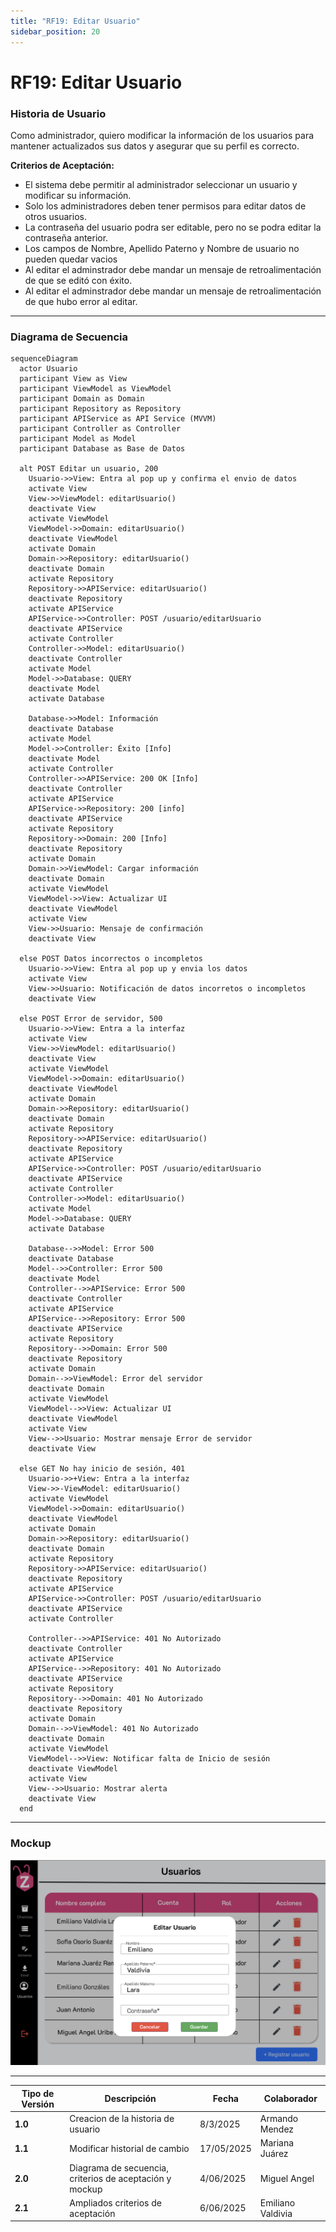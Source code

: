 ```yaml
---
title: "RF19: Editar Usuario" 
sidebar_position: 20
---
```


# RF19: Editar Usuario


### Historia de Usuario
Como administrador, quiero modificar la información de los usuarios para mantener actualizados sus datos y asegurar que su perfil es correcto.

  **Criterios de Aceptación:**
  - El sistema debe permitir al administrador seleccionar un usuario y modificar su información.
  - Solo los administradores deben tener permisos para editar datos de otros usuarios.
  - La contraseña del usuario podra ser editable, pero no se podra editar la contraseña anterior.
  - Los campos de Nombre, Apellido Paterno y Nombre de usuario no pueden quedar vacios
  - Al editar el adminstrador debe mandar un mensaje de retroalimentación de que se editó con éxito.
  - Al editar el adminstrador debe mandar un mensaje de retroalimentación de que hubo error al editar.

---

### Diagrama de Secuencia

```mermaid
sequenceDiagram
  actor Usuario 
  participant View as View
  participant ViewModel as ViewModel
  participant Domain as Domain
  participant Repository as Repository
  participant APIService as API Service (MVVM)
  participant Controller as Controller
  participant Model as Model
  participant Database as Base de Datos

  alt POST Editar un usuario, 200
    Usuario->>View: Entra al pop up y confirma el envio de datos
    activate View
    View->>ViewModel: editarUsuario()
    deactivate View
    activate ViewModel
    ViewModel->>Domain: editarUsuario()
    deactivate ViewModel
    activate Domain
    Domain->>Repository: editarUsuario()
    deactivate Domain
    activate Repository
    Repository->>APIService: editarUsuario()
    deactivate Repository
    activate APIService
    APIService->>Controller: POST /usuario/editarUsuario
    deactivate APIService
    activate Controller
    Controller->>Model: editarUsuario()
    deactivate Controller
    activate Model
    Model->>Database: QUERY
    deactivate Model
    activate Database

    Database->>Model: Información
    deactivate Database
    activate Model
    Model->>Controller: Éxito [Info]
    deactivate Model
    activate Controller
    Controller->>APIService: 200 OK [Info]
    deactivate Controller
    activate APIService
    APIService->>Repository: 200 [info]
    deactivate APIService
    activate Repository
    Repository->>Domain: 200 [Info]
    deactivate Repository
    activate Domain
    Domain->>ViewModel: Cargar información
    deactivate Domain
    activate ViewModel
    ViewModel->>View: Actualizar UI
    deactivate ViewModel
    activate View
    View->>Usuario: Mensaje de confirmación
    deactivate View
  
  else POST Datos incorrectos o incompletos
    Usuario->>View: Entra al pop up y envia los datos
    activate View
    View->>Usuario: Notificación de datos incorretos o incompletos
    deactivate View

  else POST Error de servidor, 500
    Usuario->>View: Entra a la interfaz
    activate View
    View->>ViewModel: editarUsuario()
    deactivate View
    activate ViewModel 
    ViewModel->>Domain: editarUsuario()
    deactivate ViewModel 
    activate Domain
    Domain->>Repository: editarUsuario()
    deactivate Domain
    activate Repository
    Repository->>APIService: editarUsuario()
    deactivate Repository
    activate APIService
    APIService->>Controller: POST /usuario/editarUsuario
    deactivate APIService
    activate Controller
    Controller->>Model: editarUsuario()
    activate Model
    Model->>Database: QUERY
    activate Database

    Database-->>Model: Error 500
    deactivate Database
    Model-->>Controller: Error 500
    deactivate Model
    Controller-->>APIService: Error 500
    deactivate Controller
    activate APIService
    APIService-->>Repository: Error 500
    deactivate APIService
    activate Repository
    Repository-->>Domain: Error 500
    deactivate Repository
    activate Domain
    Domain-->>ViewModel: Error del servidor
    deactivate Domain
    activate ViewModel
    ViewModel-->>View: Actualizar UI
    deactivate ViewModel
    activate View
    View-->>Usuario: Mostrar mensaje Error de servidor
    deactivate View

  else GET No hay inicio de sesión, 401
    Usuario->>+View: Entra a la interfaz
    View->>-ViewModel: editarUsuario()
    activate ViewModel 
    ViewModel->>Domain: editarUsuario()
    deactivate ViewModel 
    activate Domain
    Domain->>Repository: editarUsuario()
    deactivate Domain
    activate Repository
    Repository->>APIService: editarUsuario()
    deactivate Repository
    activate APIService
    APIService->>Controller: POST /usuario/editarUsuario
    deactivate APIService
    activate Controller

    Controller-->>APIService: 401 No Autorizado
    deactivate Controller
    activate APIService
    APIService-->>Repository: 401 No Autorizado
    deactivate APIService
    activate Repository
    Repository-->>Domain: 401 No Autorizado
    deactivate Repository
    activate Domain
    Domain-->>ViewModel: 401 No Autorizado
    deactivate Domain
    activate ViewModel
    ViewModel-->>View: Notificar falta de Inicio de sesión
    deactivate ViewModel
    activate View
    View-->>Usuario: Mostrar alerta
    deactivate View
  end
```


---

### Mockup

![alt text](<img/mockupRF19.png>)

---
| **Tipo de Versión** | **Descripción**                      | **Fecha** | **Colaborador**   |
| ------------------- | ------------------------------------ | --------- | ----------------- |
| **1.0**             | Creacion de la historia de usuario   | 8/3/2025  | Armando Mendez    |
| **1.1**             | Modificar historial de cambio        | 17/05/2025| Mariana Juárez    |
| **2.0**             | Diagrama de secuencia, criterios de aceptación y mockup       | 4/06/2025 | Miguel Angel      |
| **2.1**             | Ampliados criterios de aceptación       | 6/06/2025 | Emiliano Valdivia      |
